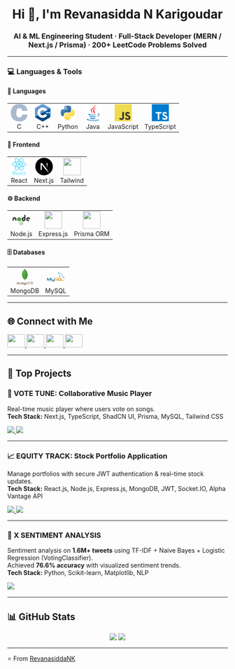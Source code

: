 <h1 align="center">Hi 👋, I'm Revanasidda N Karigoudar</h1>
<h3 align="center">AI & ML Engineering Student · Full-Stack Developer (MERN / Next.js / Prisma) · 200+ LeetCode Problems Solved</h3>

---

### 💻 Languages & Tools  

#### 📝 Languages  
<table border="0">
  <tr>
    <td align="center"><img src="https://raw.githubusercontent.com/devicons/devicon/master/icons/c/c-original.svg" width="40" height="40"/><br>C</td>
    <td align="center"><img src="https://raw.githubusercontent.com/devicons/devicon/master/icons/cplusplus/cplusplus-original.svg" width="40" height="40"/><br>C++</td>
    <td align="center"><img src="https://raw.githubusercontent.com/devicons/devicon/master/icons/python/python-original.svg" width="40" height="40"/><br>Python</td>
    <td align="center"><img src="https://raw.githubusercontent.com/devicons/devicon/master/icons/java/java-original.svg" width="40" height="40"/><br>Java</td>
    <td align="center"><img src="https://raw.githubusercontent.com/devicons/devicon/master/icons/javascript/javascript-original.svg" width="40" height="40"/><br>JavaScript</td>
    <td align="center"><img src="https://raw.githubusercontent.com/devicons/devicon/master/icons/typescript/typescript-original.svg" width="40" height="40"/><br>TypeScript</td>
  </tr>
</table>

#### 🎨 Frontend  
<table border="0">
  <tr>
    <td align="center"><img src="https://raw.githubusercontent.com/devicons/devicon/master/icons/react/react-original-wordmark.svg" width="40" height="40"/><br>React</td>
    <td align="center"><img src="https://raw.githubusercontent.com/devicons/devicon/master/icons/nextjs/nextjs-original.svg" width="40" height="40"/><br>Next.js</td>
    <td align="center"><img src="https://skillicons.dev/icons?i=tailwind" width="40" height="40"/><br>Tailwind</td>
  </tr>
</table>

#### ⚙️ Backend  
<table border="0">
  <tr>
    <td align="center"><img src="https://raw.githubusercontent.com/devicons/devicon/master/icons/nodejs/nodejs-original-wordmark.svg" width="40" height="40"/><br>Node.js</td>
    <td align="center"><img src="https://skillicons.dev/icons?i=express" width="40" height="40"/><br>Express.js</td>
    <td align="center"><img src="https://skillicons.dev/icons?i=prisma" width="40" height="40"/><br>Prisma ORM</td>
  </tr>
</table>

#### 🗄️ Databases  
<table border="0">
  <tr>
    <td align="center"><img src="https://raw.githubusercontent.com/devicons/devicon/master/icons/mongodb/mongodb-original-wordmark.svg" width="40" height="40"/><br>MongoDB</td>
    <td align="center"><img src="https://raw.githubusercontent.com/devicons/devicon/master/icons/mysql/mysql-original-wordmark.svg" width="40" height="40"/><br>MySQL</td>
  </tr>
</table>



---

## 🌐 Connect with Me  
<p align="left">
  <a href="https://linkedin.com/in/revanasidda-karigoudar-726a35218" target="_blank">
    <img src="https://raw.githubusercontent.com/rahuldkjain/github-profile-readme-generator/master/src/images/icons/Social/linked-in-alt.svg" height="30" width="40"/>
  </a>
  <a href="https://www.leetcode.com/revanasidda_nk" target="_blank">
    <img src="https://raw.githubusercontent.com/rahuldkjain/github-profile-readme-generator/master/src/images/icons/Social/leet-code.svg" height="30" width="40"/>
  </a>
  <a href="https://auth.geeksforgeeks.org/user/nmrevanasmai6" target="_blank">
    <img src="https://raw.githubusercontent.com/rahuldkjain/github-profile-readme-generator/master/src/images/icons/Social/geeks-for-geeks.svg" height="30" width="40"/>
  </a>
  <a href="mailto:nmrevanasiddarhbk@gmail.com" target="_blank">
    <img src="https://raw.githubusercontent.com/simple-icons/simple-icons/develop/icons/gmail.svg" height="30" width="40"/>
  </a>
</p>

---


## 🚀 Top Projects  

### 🎵 VOTE TUNE: Collaborative Music Player  
Real-time music player where users vote on songs.  
**Tech Stack:** Next.js, TypeScript, ShadCN UI, Prisma, MySQL, Tailwind CSS  
<p>
  <a href="https://github.com/RevanasiddaNK/VoteTune" target="_blank">
    <img src="https://img.shields.io/badge/GitHub-181717?style=for-the-badge&logo=github&logoColor=white"/>
  </a>
  <a href="https://votetune.vercel.app/" target="_blank">
    <img src="https://img.shields.io/badge/Live%20Demo-2ea44f?style=for-the-badge&logo=vercel&logoColor=white"/>
  </a>
</p>

---

### 📈 EQUITY TRACK: Stock Portfolio Application  
Manage portfolios with secure JWT authentication & real-time stock updates.  
**Tech Stack:** React.js, Node.js, Express.js, MongoDB, JWT, Socket.IO, Alpha Vantage API  
<p>
  <a href="https://github.com/RevanasiddaNK/EquityTrack" target="_blank">
    <img src="https://img.shields.io/badge/GitHub-181717?style=for-the-badge&logo=github&logoColor=white"/>
  </a>
  <a href="https://equitytrack.onrender.com/" target="_blank">
    <img src="https://img.shields.io/badge/Live%20Demo-2ea44f?style=for-the-badge&logo=vercel&logoColor=white"/>
  </a>
</p>

---

### 📝 X SENTIMENT ANALYSIS  
Sentiment analysis on **1.6M+ tweets** using TF-IDF + Naive Bayes + Logistic Regression (VotingClassifier).  
Achieved **76.6% accuracy** with visualized sentiment trends.  
**Tech Stack:** Python, Scikit-learn, Matplotlib, NLP  
<p>
  <a href="https://github.com/RevanasiddaNK/Twitter-Sentimental-Analysis" target="_blank">
    <img src="https://img.shields.io/badge/GitHub-181717?style=for-the-badge&logo=github&logoColor=white"/>
  </a>
</p>

---

## 📊 GitHub Stats  
<p align="center">
  <img src="https://github-readme-stats.vercel.app/api?username=RevanasiddaNK&show_icons=true&count_private=true&hide_border=true" height="160"/>
  <img src="https://github-readme-stats.vercel.app/api/top-langs/?username=RevanasiddaNK&layout=compact&hide_border=true" height="160"/>
</p>

---

⭐️ From [RevanasiddaNK](https://github.com/RevanasiddaNK)
